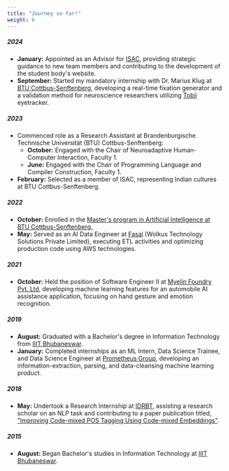 ```yaml
---
title: "Journey so far!"
weight: 6
---
```

##### 2024
* **January:** Appointed as an Advisor for [ISAC](http://isacottbus-btu.web.app), providing strategic guidance to new team members and contributing to the development of the student body's website.
* **September:** Started my mandatory internship with Dr. Marius Klug at [BTU Cottbus-Senftenberg](https://www.b-tu.de/en/fg-neuroadaptive-hci), developing a real-time fixation generator and a validation method for neuroscience researchers utilizing [Tobii](https://www.tobii.com/) eyetracker.

##### 2023
* Commenced role as a Research Assistant at Brandenburgische Technische Universität (BTU) Cottbus-Senftenberg:
    * **October:** Engaged with the Chair of Neuroadaptive Human-Computer Interaction, Faculty 1.
    * **June:** Engaged with the Chair of Programming Language and Compiler Construction, Faculty 1.
* **February:** Selected as a member of ISAC, representing Indian cultures at BTU Cottbus-Senftenberg.

##### 2022
* **October:** Enrolled in the [Master's program in Artificial Intelligence at BTU Cottbus-Senftenberg.](https://www.b-tu.de/en/artificial-intelligence-ms)
* **May:** Served as an AI Data Engineer at [Fasal](https://fasal.co/) (Wolkus Technology Solutions Private Limited), executing ETL activities and optimizing production code using AWS technologies.

##### 2021
* **October:** Held the position of Software Engineer II at [Myelin Foundry Pvt. Ltd](https://www.myelinfoundry.com/), developing machine learning features for an automobile AI assistance application, focusing on hand gesture and emotion recognition.

##### 2019
* **August:** Graduated with a Bachelor's degree in Information Technology from [IIIT Bhubaneswar](https://www.iiit-bh.ac.in/).
* **January:** Completed internships as an ML Intern, Data Science Trainee, and Data Science Engineer at [Prometheus Group](https://www.prometheusgroup.com/), developing an information-extraction, parsing, and data-cleansing machine learning product.

##### 2018
* **May:** Undertook a Research Internship at [IDRBT](https://www.idrbt.ac.in/), assisting a research scholar on an NLP task and contributing to a paper publication titled, ["Improving Code-mixed POS Tagging Using Code-mixed Embeddings"](https://doi.org/10.1145/3380967).

##### 2015
* **August:** Began Bachelor's studies in Information Technology at [IIIT Bhubaneswar](https://www.iiit-bh.ac.in/).

